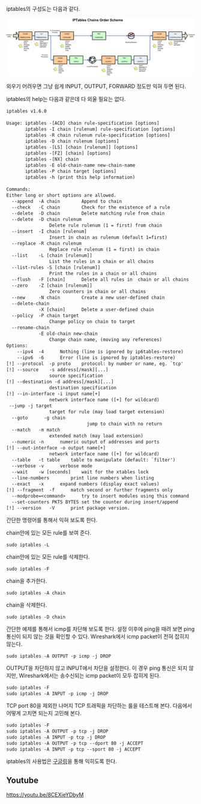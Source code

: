 iptables의 구성도는 다음과 같다.  

![linux-Iptables-firewall-schema.png](linux-Iptables-firewall-schema.png)

외우기 어려우면 그냥 쉽게 INPUT, OUTPUT, FORWARD 정도만 익혀 두면 된다.

iptables의 help는 다음과 같은데 다 외울 필요는 없다.

```
iptables v1.6.0

Usage: iptables -[ACD] chain rule-specification [options]
       iptables -I chain [rulenum] rule-specification [options]
       iptables -R chain rulenum rule-specification [options]
       iptables -D chain rulenum [options]
       iptables -[LS] [chain [rulenum]] [options]
       iptables -[FZ] [chain] [options]
       iptables -[NX] chain
       iptables -E old-chain-name new-chain-name
       iptables -P chain target [options]
       iptables -h (print this help information)

Commands:
Either long or short options are allowed.
  --append  -A chain		Append to chain
  --check   -C chain		Check for the existence of a rule
  --delete  -D chain		Delete matching rule from chain
  --delete  -D chain rulenum
				Delete rule rulenum (1 = first) from chain
  --insert  -I chain [rulenum]
				Insert in chain as rulenum (default 1=first)
  --replace -R chain rulenum
				Replace rule rulenum (1 = first) in chain
  --list    -L [chain [rulenum]]
				List the rules in a chain or all chains
  --list-rules -S [chain [rulenum]]
				Print the rules in a chain or all chains
  --flush   -F [chain]		Delete all rules in  chain or all chains
  --zero    -Z [chain [rulenum]]
				Zero counters in chain or all chains
  --new     -N chain		Create a new user-defined chain
  --delete-chain
            -X [chain]		Delete a user-defined chain
  --policy  -P chain target
				Change policy on chain to target
  --rename-chain
            -E old-chain new-chain
				Change chain name, (moving any references)
Options:
    --ipv4	-4		Nothing (line is ignored by ip6tables-restore)
    --ipv6	-6		Error (line is ignored by iptables-restore)
[!] --protocol	-p proto	protocol: by number or name, eg. `tcp'
[!] --source	-s address[/mask][...]
				source specification
[!] --destination -d address[/mask][...]
				destination specification
[!] --in-interface -i input name[+]
				network interface name ([+] for wildcard)
 --jump	-j target
				target for rule (may load target extension)
  --goto      -g chain
                              jump to chain with no return
  --match	-m match
				extended match (may load extension)
  --numeric	-n		numeric output of addresses and ports
[!] --out-interface -o output name[+]
				network interface name ([+] for wildcard)
  --table	-t table	table to manipulate (default: `filter')
  --verbose	-v		verbose mode
  --wait	-w [seconds]	wait for the xtables lock
  --line-numbers		print line numbers when listing
  --exact	-x		expand numbers (display exact values)
[!] --fragment	-f		match second or further fragments only
  --modprobe=<command>		try to insert modules using this command
  --set-counters PKTS BYTES	set the counter during insert/append
[!] --version	-V		print package version.

```

간단한 명령어를 통해서 익혀 보도록 한다.

chain안에 있는 모든 rule를 보여 준다.
```
sudo iptables -L
```

chain안에 있는 모든 rule를 삭제한다.
```
sudo iptables -F
```

chain을 추가한다.
```
sudo iptables -A chain
```

chain을 삭제한다.
```
sudo iptables -D chain
```

간단한 예제를 통해서 icmp를 차단해 보도록 한다. 설정 이후에 ping을 때려 보면 ping 통신이 되지 않는 것을 확인할 수 있다. Wireshark에서 icmp packet이 전혀 잡히지 않는다.
```
sudo iptables -A OUTPUT -p icmp -j DROP
```

OUTPUT을 차단하지 않고 INPUT에서 차단을 설정한다. 이 경우 ping 통신은 되지 않지만, Wireshark에서는 송수신되는 icmp packet이 모두 잡히게 된다.
```
sudo iptables -F
sudo iptables -A INPUT -p icmp -j DROP
```

TCP port 80을 제외한 나머지 TCP 트래픽을 차단하는 룰을 테스트해 본다. 다음에서 어떻게 고치면 되는지 고민해 본다.
```
sudo iptables -F
sudo iptables -A OUTPUT -p tcp -j DROP
sudo iptables -A INPUT -p tcp -j DROP
sudo iptables -A OUTPUT -p tcp --dport 80 -j ACCEPT
sudo iptables -A INPUT -p tcp --sport 80 -j ACCEPT
```

iptables의 사용법은 [구글링](https://www.google.com/search?q=iptables+%EC%98%88%EC%A0%9C)을 통해 익히도록 한다.

## Youtube
https://youtu.be/8CEXieYDbyM
